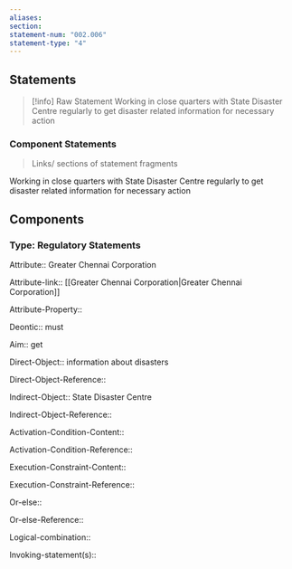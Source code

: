 ```yaml
---
aliases: 
section: 
statement-num: "002.006"
statement-type: "4"
---
```

## Statements 
> [!info] Raw Statement
> Working in close quarters with State Disaster Centre regularly to get disaster related information for necessary action 
> 

### Component Statements
> Links/ sections of statement fragments 

Working in close quarters with State Disaster Centre regularly to get disaster related information for necessary action 

## Components

### Type: Regulatory Statements
Attribute:: Greater Chennai Corporation

Attribute-link:: [[Greater Chennai Corporation|Greater Chennai Corporation]]

Attribute-Property::


Deontic:: must 


Aim:: get  


Direct-Object:: information about disasters

Direct-Object-Reference:: 


Indirect-Object:: State Disaster Centre

Indirect-Object-Reference:: 


Activation-Condition-Content::

Activation-Condition-Reference:: 


Execution-Constraint-Content::

Execution-Constraint-Reference:: 


Or-else::

Or-else-Reference:: 


Logical-combination::


Invoking-statement(s)::
